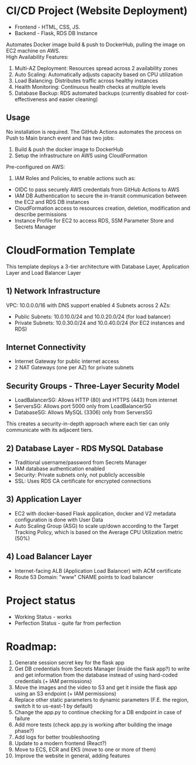 # CI/CD Project (Website Deployment)
- Frontend - HTML, CSS, JS.
- Backend - Flask, RDS DB Instance


Automates Docker image build & push to DockerHub, pulling the image on EC2 machine on AWS.  
High Availability Features:

1. Multi-AZ Deployment: Resources spread across 2 availability zones
2. Auto Scaling: Automatically adjusts capacity based on CPU utilization
3. Load Balancing: Distributes traffic across healthy instances
4. Health Monitoring: Continuous health checks at multiple levels
5. Database Backup: RDS automated backups (currently disabled for cost-effectiveness and easier cleaning)

## Usage
No installation is required.
The GitHub Actions automates the process on Push to Main branch event and has two jobs:
1) Build & push the docker image to DockerHub
2) Setup the infrastructure on AWS using CloudFormation

Pre-configured on AWS:
1) IAM Roles and Policies, to enable actions such as:
- OIDC to pass securely AWS credentials from GitHub Actions to AWS
- IAM DB Authentication to secure the in-transit communication between the EC2 and RDS DB instances
- CloudFormation access to resources creation, deletion, modification and describe permissions
- Instance Profile for EC2 to access RDS, SSM Parameter Store and Secrets Manager


# CloudFormation Template

This template deploys a 3-tier architecture with Database Layer, Application Layer and Load Balancer Layer
## 1) Network Infrastructure
VPC: 10.0.0.0/16 with DNS support enabled
4 Subnets across 2 AZs:

- Public Subnets: 10.0.10.0/24 and 10.0.20.0/24 (for load balancer)
- Private Subnets: 10.0.30.0/24 and 10.0.40.0/24 (for EC2 instances and RDS)

## Internet Connectivity
- Internet Gateway for public internet access
- 2 NAT Gateways (one per AZ) for private subnets

## Security Groups - Three-Layer Security Model
- LoadBalancerSG: Allows HTTP (80) and HTTPS (443) from internet
- ServersSG: Allows port 5000 only from LoadBalancerSG
- DatabaseSG: Allows MySQL (3306) only from ServersSG

This creates a security-in-depth approach where each tier can only communicate with its adjacent tiers.

## 2) Database Layer - RDS MySQL Database
- Traditional username/password from Secrets Manager
- IAM database authentication enabled
- Security: Private subnets only, not publicly accessible
- SSL: Uses RDS CA certificate for encrypted connections

## 3) Application Layer
- EC2 with docker-based Flask application, docker and V2 metadata configuration is done with User Data
- Auto Scaling Group (ASG) to scale up/down according to the Target Tracking Policy, which is based on the Average CPU Utilization metric (50%)

## 4) Load Balancer Layer
- Internet-facing ALB (Application Load Balancer) with ACM certificate
- Route 53 Domain: "www" CNAME points to load balancer

# Project status
- Working Status - works
- Perfection Status - quite far from perfection

# Roadmap:
1) Generate session secret key for the flask app
2) Get DB credentials from Secrets Manager (inside the flask app?) to write and get information from the database instead of using hard-coded credentials (+ IAM permissions)
3) Move the images and the video to S3 and get it inside the flask app using an S3 endpoint (+ IAM permissions)
4) Replace other static parameters to dynamic parameters (F.E. the region, switch it to us-east-1 by default)
5) Change the app.py to continue checking for a DB endpoint in case of failure
6) Add more tests (check app.py is working after building the image phase?)
7) Add logs for better troubleshooting
8) Update to a modern frontend (React?)
9) Move to ECS, ECR and EKS (move to one or more of them)
10) Improve the website in general, adding features
